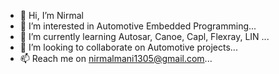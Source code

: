 - 👋 Hi, I’m Nirmal
- 👀 I’m interested in Automotive Embedded Programming...
- 🌱 I’m currently learning Autosar, Canoe, Capl, Flexray, LIN ...
- 💞️ I’m looking to collaborate on Automotive projects...
- 📫 Reach me on nirmalmani1305@gmail.com...

<!---
Nirmal1305/Nirmal1305 is a ✨ special ✨ repository because its `README.md` (this file) appears on your GitHub profile.
You can click the Preview link to take a look at your changes.
--->
